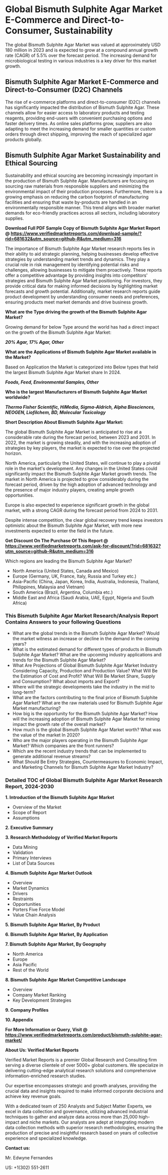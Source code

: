 <h1>Global Bismuth Sulphite Agar Market E-Commerce and Direct-to-Consumer, Sustainability</h1><p class=""><p>The global Bismuth Sulphite Agar Market was valued at approximately USD 180 million in 2023 and is expected to grow at a compound annual growth rate (CAGR) of 5.5% over the forecast period. The increasing demand for microbiological testing in various industries is a key driver for this market growth.</p><h2>Bismuth Sulphite Agar Market E-Commerce and Direct-to-Consumer (D2C) Channels</h2><p>The rise of e-commerce platforms and direct-to-consumer (D2C) channels has significantly impacted the distribution of Bismuth Sulphite Agar. These channels allow for easier access to laboratory products and testing reagents, providing end-users with convenient purchasing options and faster delivery times. As online sales platforms grow, suppliers are also adapting to meet the increasing demand for smaller quantities or custom orders through direct shipping, improving the reach of specialized agar products globally.</p><h2>Bismuth Sulphite Agar Market Sustainability and Ethical Sourcing</h2><p>Sustainability and ethical sourcing are becoming increasingly important in the production of Bismuth Sulphite Agar. Manufacturers are focusing on sourcing raw materials from responsible suppliers and minimizing the environmental impact of their production processes. Furthermore, there is a growing emphasis on reducing the carbon footprint of manufacturing facilities and ensuring that waste by-products are handled in an environmentally responsible manner. This trend aligns with broader market demands for eco-friendly practices across all sectors, including laboratory supplies.</p></p><p class=""><strong>Download Full PDF Sample Copy of Bismuth Sulphite Agar Market Report @ <a href="https://www.verifiedmarketreports.com/download-sample/?rid=681632&utm_source=github-R&utm_medium=316" target="_blank">https://www.verifiedmarketreports.com/download-sample/?rid=681632&utm_source=github-R&utm_medium=316</a></strong></p><p>The importance of&nbsp;Bismuth Sulphite Agar Market research reports lies in their ability to aid strategic planning, helping businesses develop effective strategies by understanding market trends and dynamics. They play a crucial role in risk management by identifying potential risks and challenges, allowing businesses to mitigate them proactively. These reports offer a competitive advantage by providing insights into competitors' strategies and Bismuth Sulphite Agar Market positioning. For investors, they provide critical data for making informed decisions by highlighting market forecasts and growth potential. Additionally, market research reports guide product development by understanding consumer needs and preferences, ensuring products meet market demands and drive business growth.</p><p><strong>What are the&nbsp;Type driving the growth of the Bismuth Sulphite Agar Market?</strong></p><p id="" class="">Growing demand for below Type around the world has had a direct impact on the growth of the Bismuth Sulphite Agar Market:</p><p class=""><em><strong>20% Agar, 17% Agar, Other</strong></em></p><p class=""><strong>What are the&nbsp;Applications&nbsp;of Bismuth Sulphite Agar Market available in the Market?</strong></p><p id="" class="">Based on Application the Market is categorized into Below types that held the largest Bismuth Sulphite Agar Market share In 2024.</p><p class=""><em><strong>Foods, Feed, Environmental Samples, Other</strong></em></p><p class=""><strong>Who is the largest Manufacturers of Bismuth Sulphite Agar Market worldwide?</strong></p><p><em><strong>Thermo Fisher Scientific, HiMedia, Sigma-Aldrich, Alpha Biosciences, NEOGEN, Liofilchem, BD, Molecular Toxicology</strong></em></p><p id="" class=""><strong>Short Description About Bismuth Sulphite Agar Market:</strong></p><p>The global Bismuth Sulphite Agar Market is anticipated to rise at a considerable rate during the forecast period, between 2023 and 2031. In 2022, the market is growing steadily, and with the increasing adoption of strategies by key players, the market is expected to rise over the projected horizon.</p><p>North America, particularly the United States, will continue to play a pivotal role in the market's development. Any changes in the United States could significantly impact the Bismuth Sulphite Agar Market growth trends. The market in North America is projected to grow considerably during the forecast period, driven by the high adoption of advanced technology and the presence of major industry players, creating ample growth opportunities.</p><p>Europe is also expected to experience significant growth in the global market, with a strong CAGR during the forecast period from 2024 to 2031.</p><p>Despite intense competition, the clear global recovery trend keeps investors optimistic about the Bismuth Sulphite Agar Market, with more new investments expected to enter the field in the future.</p><p id="" class=""><strong>Get Discount On The Purchase Of This Report @ <a href="https://www.verifiedmarketreports.com/ask-for-discount/?rid=681632?utm_source=github-R&utm_medium=316" target="_blank">https://www.verifiedmarketreports.com/ask-for-discount/?rid=681632?utm_source=github-R&utm_medium=316</a></strong></p><p class="">Which regions are leading the Bismuth Sulphite Agar Market?</p><ul><li>North America (United States, Canada and Mexico)</li><li>Europe (Germany, UK, France, Italy, Russia and Turkey etc.)</li><li>Asia-Pacific (China, Japan, Korea, India, Australia, Indonesia, Thailand, Philippines, Malaysia and Vietnam)</li><li>South America (Brazil, Argentina, Columbia etc.)</li><li>Middle East and Africa (Saudi Arabia, UAE, Egypt, Nigeria and South Africa)</li></ul><h3 id="" class="">This Bismuth Sulphite Agar Market Research/Analysis Report Contains Answers to your following Questions</h3><ul><li>What are the global trends in the Bismuth Sulphite Agar Market? Would the market witness an increase or decline in the demand in the coming years?</li><li>What is the estimated demand for different types of products in Bismuth Sulphite Agar Market? What are the upcoming industry applications and trends for the Bismuth Sulphite Agar Market?</li><li>What Are Projections of Global Bismuth Sulphite Agar Market Industry Considering Capacity, Production and Production Value? What Will Be the Estimation of Cost and Profit? What Will Be Market Share, Supply and Consumption? What about imports and Export?</li><li>Where will the strategic developments take the industry in the mid to long-term?</li><li>What are the factors contributing to the final price of Bismuth Sulphite Agar Market? What are the raw materials used for Bismuth Sulphite Agar Market manufacturing?</li><li>How big is the opportunity for the Bismuth Sulphite Agar Market? How will the increasing adoption of Bismuth Sulphite Agar Market for mining impact the growth rate of the overall market?</li><li>How much is the global Bismuth Sulphite Agar Market worth? What was the value of the market In 2020?</li><li>Who are the major players operating in the Bismuth Sulphite Agar Market? Which companies are the front runners?</li><li>Which are the recent industry trends that can be implemented to generate additional revenue streams?</li><li>What Should Be Entry Strategies, Countermeasures to Economic Impact, and Marketing Channels for Bismuth Sulphite Agar Market Industry?</li></ul><h3 id="" class="">Detailed TOC of Global Bismuth Sulphite Agar Market Research Report, 2024-2030</h3><p id="" class=""><strong>1. Introduction of the Bismuth Sulphite Agar Market</strong></p><ul><li>Overview of the Market</li><li>Scope of Report</li><li>Assumptions</li></ul><p id="" class=""><strong>2. Executive Summary</strong></p><p id="" class=""><strong>3. Research Methodology of Verified Market Reports</strong></p><ul><li>Data Mining</li><li>Validation</li><li>Primary Interviews</li><li>List of Data Sources</li></ul><p id="" class=""><strong>4. Bismuth Sulphite Agar Market Outlook</strong></p><ul><li>Overview</li><li>Market Dynamics</li><li>Drivers</li><li>Restraints</li><li>Opportunities</li><li>Porters Five Force Model</li><li>Value Chain Analysis</li></ul><p id="" class=""><strong>5. Bismuth Sulphite Agar Market, By Product</strong></p><p id="" class=""><strong>6. Bismuth Sulphite Agar Market, By Application</strong></p><p id="" class=""><strong>7. Bismuth Sulphite Agar Market, By Geography</strong></p><ul><li>North America</li><li>Europe</li><li>Asia Pacific</li><li>Rest of the World</li></ul><p id="" class=""><strong>8. Bismuth Sulphite Agar Market Competitive Landscape</strong></p><ul><li>Overview</li><li>Company Market Ranking</li><li>Key Development Strategies</li></ul><p id="" class=""><strong>9. Company Profiles</strong></p><p id="" class=""><strong>10. Appendix</strong></p><p id="" class=""><strong>For More Information or Query, Visit @ <a href="https://www.verifiedmarketreports.com/product/bismuth-sulphite-agar-market/" target="_blank">https://www.verifiedmarketreports.com/product/bismuth-sulphite-agar-market/</a></strong></p><p id="" class=""><strong>About Us: Verified Market Reports</strong></p><p id="" class="">Verified Market Reports is a premier Global Research and Consulting firm serving a diverse clientele of over 5000+ global customers. We specialize in delivering cutting-edge analytical research solutions and comprehensive information-enriched research studies.</p><p id="" class="">Our expertise encompasses strategic and growth analyses, providing the crucial data and insights required to make informed corporate decisions and achieve key revenue goals.</p><p id="" class="">With a dedicated team of 250 Analysts and Subject Matter Experts, we excel in data collection and governance, utilizing advanced industrial techniques to gather and analyze data across more than 25,000 high-impact and niche markets. Our analysts are adept at integrating modern data collection methods with superior research methodologies, ensuring the production of precise and insightful research based on years of collective experience and specialized knowledge.</p><p id="" class=""><strong>Contact us:</strong></p><p id="" class="">Mr. Edwyne Fernandes</p><p id="" class="">US: +1(302) 551-2611</p>